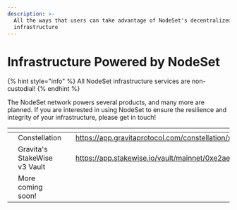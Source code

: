 ```yaml
---
description: >-
  All the ways that users can take advantage of NodeSet's decentralized
  infrastructure
---
```


# Infrastructure Powered by NodeSet

{% hint style="info" %}
All NodeSet infrastructure services are non-custodial!
{% endhint %}

The NodeSet network powers several products, and many more are planned. If you are interested in using NodeSet to ensure the resilience and integrity of your infrastructure, please get in touch!



<table data-view="cards"><thead><tr><th></th><th></th><th></th><th data-hidden data-card-target data-type="content-ref"></th><th data-hidden data-card-cover data-type="files"></th></tr></thead><tbody><tr><td></td><td>Constellation</td><td></td><td><a href="https://app.gravitaprotocol.com/constellation/xreth">https://app.gravitaprotocol.com/constellation/xreth</a></td><td><a href="../.gitbook/assets/Screenshot_20240501_135245.png">Screenshot_20240501_135245.png</a></td></tr><tr><td></td><td>Gravita's<br>StakeWise v3 Vault</td><td></td><td><a href="https://app.stakewise.io/vault/mainnet/0xe2aeecc76839692aea35a8d119181b14ebf411c9">https://app.stakewise.io/vault/mainnet/0xe2aeecc76839692aea35a8d119181b14ebf411c9</a></td><td><a href="../.gitbook/assets/Screenshot_20240501_135130.png">Screenshot_20240501_135130.png</a></td></tr><tr><td></td><td>More coming soon!</td><td></td><td></td><td><a href="../.gitbook/assets/NodeSet-logo.png">NodeSet-logo.png</a></td></tr></tbody></table>
